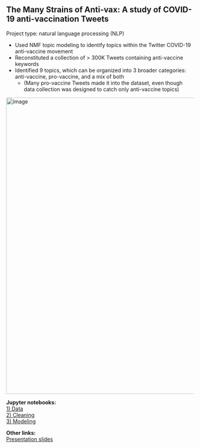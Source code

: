 ## The Many Strains of Anti-vax: A study of COVID-19 anti-vaccination Tweets 
Project type: natural language processing (NLP)

- Used NMF topic modeling to identify topics within the Twitter COVID-19 anti-vaccine movement 
- Reconstituted a collection of > 300K Tweets containing anti-vaccine keywords
- Identified 9 topics, which can be organized into 3 broader categories: anti-vaccine, pro-vaccine, and a mix of both 
  - (Many pro-vaccine Tweets made it into the dataset, even though data collection was designed to catch only anti-vaccine topics)


<img width="797" alt="image" src="https://user-images.githubusercontent.com/79233614/141868550-cf1f9f68-7cf3-4a62-b8ae-1bd9823b2b40.png">


**Jupyter notebooks:**  
[1) Data](01_nlp_covid_vax_data.ipynb)  
[2) Cleaning](02_nlp_covid_vax_cleaning.ipynb)  
[3) Modeling](03_nlp_covid_vax_modeling.ipynb)  

**Other links:**  
[Presentation slides](nlp-covid-vax.pdf)
